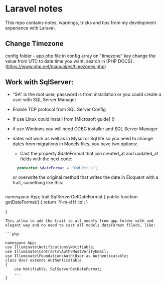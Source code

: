 # Laravel notes
This repo contains notes, warnings, tricks and tips from my development experience with Laravel.

## Change Timezone
config folder - app.php file
in config array on "timezone" key change the value from UTC to date time you want, search in [PHP DOCS] : (https://www.php.net/manual/es/timezones.php)

## Work with SqlServer:
- "SA" is the root user, password is from installation or you could create a user with SQL Server Manager 
- Enable TCP protocol from SQL Server Config
- If use Linux could install from [Microsoft guide] ()
- if use Windows you will need ODBC installer and SQL Server Manager
- dates not work as well as in Mysql or Sql lite so you need to change dates from migrations in Models files, you have two options:
  - Cast the property $dateFormat that join created_at and updated_at fields with the next code: 
  
  ```php
    protected $dateFormat = 'Ymd H:i:s';
  ```
  
  or overwrite the original method that writes the date in Eloquent with a trait, something like this: 
  
  ```php
 namespace App;
  trait SqlServerGetDateFormat
  {
      public function getDateFormat()
      {
          return 'Y-m-d H:i:s';
      }

  }
  ```
 This allow to add the trait to all models from app folder with and elegant way and no need to cast all models dateFormat fileds, like:
 
 ```php
 
  namespace App;
  use Illuminate\Notifications\Notifiable;
  use Illuminate\Contracts\Auth\MustVerifyEmail;
  use Illuminate\Foundation\Auth\User as Authenticatable;
  class User extends Authenticatable
  {
      use Notifiable, SqlServerGetDateFormat;
      ...
  }
  
 ```
  
  
